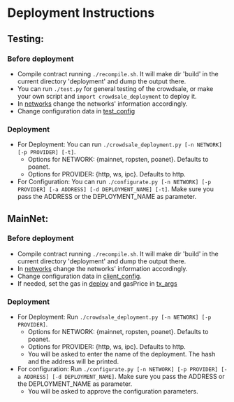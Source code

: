 # **Deployment Instructions**


## **Testing**:

### Before deployment

- Compile contract running `./recompile.sh`. It will make dir 'build' in the current directory 'deployment' and dump the output there.
- You can run `./test.py` for general testing of the crowdsale, or make your own script and `import crowdsale_deployment` to deploy it.
- In [networks](networks.json) change the networks' information accordingly.
- Change configuration data in [test_config](test_config.py)

### Deployment

- For Deployment: You can run `./crowdsale_deployment.py [-n NETWORK] [-p PROVIDER] [-t]`.
  - Options for NETWORK: {mainnet, ropsten, poanet}. Defaults to poanet.
  - Options for PROVIDER: {http, ws, ipc}. Defaults to http.
- For Configuration: You can run `./configurate.py [-n NETWORK] [-p PROVIDER] [-a ADDRESS] [-d DEPLOYMENT_NAME] [-t]`. Make sure you pass the ADDRESS or the DEPLOYMENT_NAME as parameter.


## **MainNet**:

### Before deployment

- Compile contract running `./recompile.sh`. It will make dir 'build' in the current directory 'deployment' and dump the output there.
- In [networks](networks.json) change the networks' information accordingly.
- Change configuration data in [client_config](client_config.py).
- If needed, set the gas in [deploy](deploy.py) and gasPrice in [tx_args](tx_args.py)

### Deployment

- For Deployment: Run `./crowdsale_deployment.py [-n NETWORK] [-p PROVIDER]`.
  - Options for NETWORK: {mainnet, ropsten, poanet}. Defaults to poanet.
  - Options for PROVIDER: {http, ws, ipc}. Defaults to http.
  - You will be asked to enter the name of the deployment. The hash and the address will be printed.
- For configuration: Run `./configurate.py [-n NETWORK] [-p PROVIDER] [-a ADDRESS] [-d DEPLOYMENT_NAME]`. Make sure you pass the ADDRESS or the DEPLOYMENT_NAME as parameter.
  - You will be asked to approve the configuration parameters.